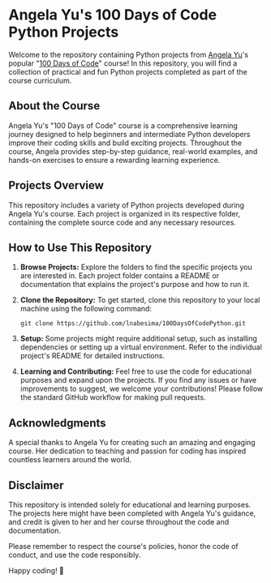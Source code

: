 # Angela Yu's 100 Days of Code Python Projects

Welcome to the repository containing Python projects from [Angela Yu](https://github.com/angelabauer)'s popular "[100 Days of Code](https://www.udemy.com/course/100-days-of-code/)" course! In this repository, you will find a collection of practical and fun Python projects completed as part of the course curriculum.

## About the Course

Angela Yu's "100 Days of Code" course is a comprehensive learning journey designed to help beginners and intermediate Python developers improve their coding skills and build exciting projects. Throughout the course, Angela provides step-by-step guidance, real-world examples, and hands-on exercises to ensure a rewarding learning experience.

## Projects Overview

This repository includes a variety of Python projects developed during Angela Yu's course. Each project is organized in its respective folder, containing the complete source code and any necessary resources.


## How to Use This Repository

1. **Browse Projects:** Explore the folders to find the specific projects you are interested in. Each project folder contains a README or documentation that explains the project's purpose and how to run it.

2. **Clone the Repository:** To get started, clone this repository to your local machine using the following command:

   ```
   git clone https://github.com/lnabesima/100DaysOfCodePython.git
   ```

3. **Setup:** Some projects might require additional setup, such as installing dependencies or setting up a virtual environment. Refer to the individual project's README for detailed instructions.

4. **Learning and Contributing:** Feel free to use the code for educational purposes and expand upon the projects. If you find any issues or have improvements to suggest, we welcome your contributions! Please follow the standard GitHub workflow for making pull requests.

## Acknowledgments

A special thanks to Angela Yu for creating such an amazing and engaging course. Her dedication to teaching and passion for coding has inspired countless learners around the world.

## Disclaimer

This repository is intended solely for educational and learning purposes. The projects here might have been completed with Angela Yu's guidance, and credit is given to her and her course throughout the code and documentation.

Please remember to respect the course's policies, honor the code of conduct, and use the code responsibly.

Happy coding! 🚀
